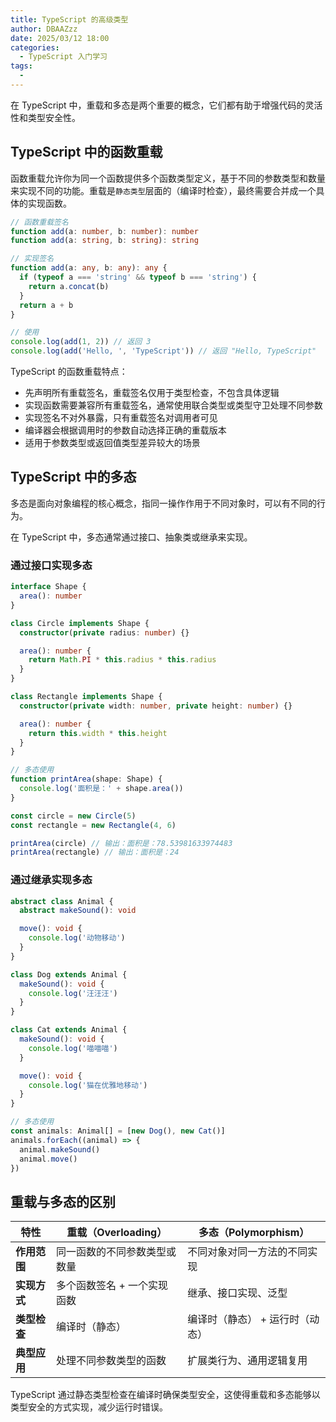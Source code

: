 ```yaml
---
title: TypeScript 的高级类型
author: DBAAZzz
date: 2025/03/12 18:00
categories:
  - TypeScript 入门学习
tags:
  -
---
```


在 TypeScript 中，重载和多态是两个重要的概念，它们都有助于增强代码的灵活性和类型安全性。

## TypeScript 中的函数重载

函数重载允许你为同一个函数提供多个函数类型定义，基于不同的参数类型和数量来实现不同的功能。重载是`静态类型`层面的（编译时检查），最终需要合并成一个具体的实现函数。

```typescript
// 函数重载签名
function add(a: number, b: number): number
function add(a: string, b: string): string

// 实现签名
function add(a: any, b: any): any {
  if (typeof a === 'string' && typeof b === 'string') {
    return a.concat(b)
  }
  return a + b
}

// 使用
console.log(add(1, 2)) // 返回 3
console.log(add('Hello, ', 'TypeScript')) // 返回 "Hello, TypeScript"
```

TypeScript 的函数重载特点：

- 先声明所有重载签名，重载签名仅用于类型检查，不包含具体逻辑
- 实现函数需要兼容所有重载签名，通常使用联合类型或类型守卫处理不同参数
- 实现签名不对外暴露，只有重载签名对调用者可见
- 编译器会根据调用时的参数自动选择正确的重载版本
- 适用于参数类型或返回值类型差异较大的场景

## TypeScript 中的多态

多态是面向对象编程的核心概念，指同一操作作用于不同对象时，可以有不同的行为。

在 TypeScript 中，多态通常通过接口、抽象类或继承来实现。

### 通过接口实现多态

```typescript
interface Shape {
  area(): number
}

class Circle implements Shape {
  constructor(private radius: number) {}

  area(): number {
    return Math.PI * this.radius * this.radius
  }
}

class Rectangle implements Shape {
  constructor(private width: number, private height: number) {}

  area(): number {
    return this.width * this.height
  }
}

// 多态使用
function printArea(shape: Shape) {
  console.log('面积是：' + shape.area())
}

const circle = new Circle(5)
const rectangle = new Rectangle(4, 6)

printArea(circle) // 输出：面积是：78.53981633974483
printArea(rectangle) // 输出：面积是：24
```

### 通过继承实现多态

```typescript
abstract class Animal {
  abstract makeSound(): void

  move(): void {
    console.log('动物移动')
  }
}

class Dog extends Animal {
  makeSound(): void {
    console.log('汪汪汪')
  }
}

class Cat extends Animal {
  makeSound(): void {
    console.log('喵喵喵')
  }

  move(): void {
    console.log('猫在优雅地移动')
  }
}

// 多态使用
const animals: Animal[] = [new Dog(), new Cat()]
animals.forEach((animal) => {
  animal.makeSound()
  animal.move()
})
```

## 重载与多态的区别

| **特性**     | **重载（Overloading）**      | **多态（Polymorphism）**        |
| ------------ | ---------------------------- | ------------------------------- |
| **作用范围** | 同一函数的不同参数类型或数量 | 不同对象对同一方法的不同实现    |
| **实现方式** | 多个函数签名 + 一个实现函数  | 继承、接口实现、泛型            |
| **类型检查** | 编译时（静态）               | 编译时（静态） + 运行时（动态） |
| **典型应用** | 处理不同参数类型的函数       | 扩展类行为、通用逻辑复用        |

TypeScript 通过静态类型检查在编译时确保类型安全，这使得重载和多态能够以类型安全的方式实现，减少运行时错误。
